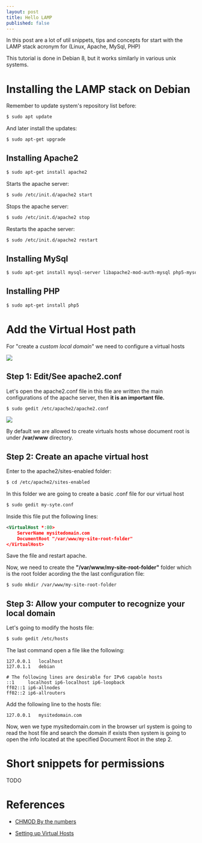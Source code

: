 ```yaml
---
layout: post
title: Hello LAMP
published: false
---
```


In this post are a lot of util snippets, tips and concepts for start with the LAMP stack acronym for (Linux, Apache, MySql, PHP)

This tutorial is done in Debian 8, but it works similarly in various unix systems.

# Installing the LAMP stack on Debian

Remember to update system's repository list before:

```bash
$ sudo apt update
```
And later install the updates:

```bash
$ sudo apt-get upgrade
```

## Installing Apache2

```bash
$ sudo apt-get install apache2
```


Starts the apache server:

```bash
$ sudo /etc/init.d/apache2 start
```
Stops the apache server:

```bash
$ sudo /etc/init.d/apache2 stop
```

Restarts the apache server:

```bash
$ sudo /etc/init.d/apache2 restart
```

## Installing MySql

```bash
$ sudo apt-get install mysql-server libapache2-mod-auth-mysql php5-mysql
```

## Installing PHP

```bash
$ sudo apt-get install php5
```

# Add the Virtual Host path
For "create a *custom local domain*" we need to configure a virtual hosts

![](https://imgur.com/nucn9a4.gif)

## Step 1: Edit/See apache2.conf

Let's open the apache2.conf file in this file are written the main configurations of the apache server, then **it is an important file.**

```bash
$ sudo gedit /etc/apache2/apache2.conf
```

![](https://imgur.com/yZgssim.gif)

By default we are allowed to create virtuals hosts whose document root is under **/var/www** directory.

## Step 2: Create an apache virtual host
Enter to the apache2/sites-enabled folder:

```bash
$ cd /etc/apache2/sites-enabled
```

In this folder we are going to create a basic .conf file for our virtual host

```bash
$ sudo gedit my-syte.conf
```

Inside this file put the following lines:

```xml
<VirtualHost *:80>
	ServerName mysitedomain.com
	DocumentRoot "/var/www/my-site-root-folder"
</VirtualHost>
```

Save the file and restart apache.

Now, we need to create the **"/var/www/my-site-root-folder"** folder which is the root folder acording the the last configuration file:

```bash
$ sudo mkdir /var/www/my-site-root-folder
```

## Step 3: Allow your computer to recognize your local domain
Let's going to modify the hosts file:

```bash
$ sudo gedit /etc/hosts
```
The last command open a file like the following:
```
127.0.0.1	localhost
127.0.1.1	debian

# The following lines are desirable for IPv6 capable hosts
::1     localhost ip6-localhost ip6-loopback
ff02::1 ip6-allnodes
ff02::2 ip6-allrouters
```

Add the following line to the hosts file:

```
127.0.0.1	mysitedomain.com
```

Now, wen we type mysitedomain.com in the browser url system is going to read the host file and search the domain if exists then system is going to open the info located at the specified Document Root in the step 2.

# Short snippets for permissions
TODO

# References
- [CHMOD By the numbers](http://catcode.com/teachmod/numeric.html)

- [Setting up Virtual Hosts](https://www.taniarascia.com/setting-up-virtual-hosts/)



